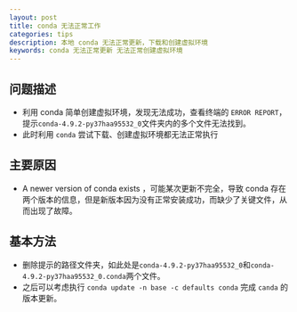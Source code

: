 ```yaml
---
layout: post
title: conda 无法正常工作
categories: tips
description: 本地 conda 无法正常更新，下载和创建虚拟环境
keywords: conda 无法正常更新 无法正常创建虚拟环境
---
```


## 问题描述
+ 利用 conda 简单创建虚拟环境，发现无法成功，查看终端的 `ERROR REPORT`，提示`conda-4.9.2-py37haa95532_0`文件夹内的多个文件无法找到。
+ 此时利用 `conda` 尝试下载、创建虚拟环境都无法正常执行

## 主要原因
+ A newer version of conda exists ，可能某次更新不完全，导致 conda 存在两个版本的信息，但是新版本因为没有正常安装成功，而缺少了关键文件，从而出现了故障。

## 基本方法
+ 删除提示的路径文件夹，如此处是`conda-4.9.2-py37haa95532_0`和`conda-4.9.2-py37haa95532_0.conda`两个文件。
+ 之后可以考虑执行 `conda update -n base -c defaults conda` 完成 `canda` 的版本更新。
